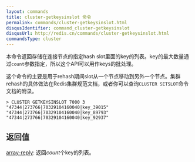 ```yaml
---
layout: commands
title: cluster-getkeysinslot 命令
permalink: commands/cluster-getkeysinslot.html
disqusIdentifier: command_cluster-getkeysinslot
disqusUrl: http://redis.cn/commands/cluster-getkeysinslot.html
commandsType: cluster
---
```


本命令返回存储在连接节点的指定hash slot里面的key的列表。key的最大数量通过`count`参数指定，所以这个API可以用作keys的批处理。

这个命令的主要是用于rehash期间slot从一个节点移动到另外一个节点。集群rehash的具体做法在Redis集群规范文档，或者你可以查询`CLUSTER SETSLOT`命令文档的附录。


	> CLUSTER GETKEYSINSLOT 7000 3
	"47344|273766|70329104160040|key_39015"
	"47344|273766|70329104160040|key_89793"
	"47344|273766|70329104160040|key_92937"


## 返回值

[array-reply](/topics/protocol.html#array-reply): 返回*count*个key的列表。
